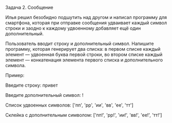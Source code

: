 Задача 2. Сообщение

Илья решил безобидно подшутить над другом и написал программу для смартфона, которая при отправке сообщения удваивает каждый символ строки и заодно к каждому удвоенному добавляет ещё один дополнительный.

Пользователь вводит строку и дополнительный символ. Напишите программу, которая генерирует два списка: в первом списке каждый элемент — удвоенная буква первой строки, во втором списке каждый элемент — конкатенация элемента первого списка и дополнительного символа.


Пример:

Введите строку: привет

Введите дополнительный символ: !


Список удвоенных символов: ['пп', 'рр', 'ии', 'вв', 'ее', 'тт']

Склейка с дополнительным символом: ['пп!', 'рр!', 'ии!', 'вв!', 'ее!', 'тт!'] 
